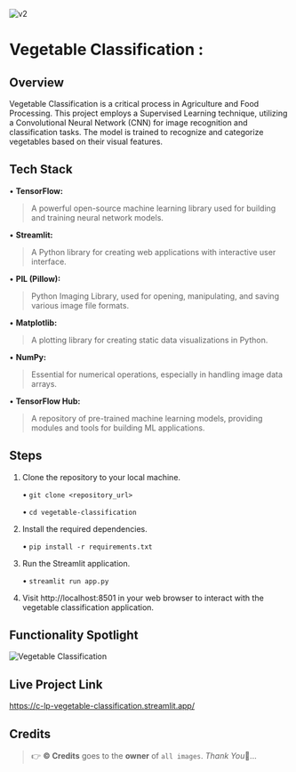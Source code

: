 ![v2](https://github.com/C-Logesh-Perumal-29/C_L_P-Vegetable_Classification/assets/125385633/8953d96f-0613-45c5-b26d-25369683ab70)

# Vegetable Classification :

## Overview

Vegetable Classification is a critical process in Agriculture and Food Processing. This project employs a Supervised Learning technique, utilizing a Convolutional Neural Network (CNN) for image recognition and classification tasks. The model is trained to recognize and categorize vegetables based on their visual features.

## Tech Stack

   •	**TensorFlow:** 
   
   > A powerful open-source machine learning library used for building and training neural network models. 
   
   •	**Streamlit:** 
   
   > A Python library for creating web applications with interactive user interface.
   
   •	**PIL (Pillow):**
   
   > Python Imaging Library, used for opening, manipulating, and saving various image file formats.
   
   •	**Matplotlib:** 
   
   > A plotting library for creating static data visualizations in Python.
   
   •	**NumPy:** 
   
   > Essential for numerical operations, especially in handling image data arrays.
   
   •	**TensorFlow Hub:** 
   
   > A repository of pre-trained machine learning models, providing modules and tools for building ML applications.

## Steps 

1.	Clone the repository to your local machine.

  	•	`git clone <repository_url>`  <br>
   
     •	`cd vegetable-classification` 
  	
2.	Install the required dependencies.

  	•	`pip install -r requirements.txt`
  	
3.	Run the Streamlit application.

  	•	`streamlit run app.py`
  	
4.	Visit http://localhost:8501 in your web browser to interact with the vegetable classification application.

## Functionality Spotlight

   ![Vegetable Classification](https://github.com/C-Logesh-Perumal-29/C_L_P-Vegetable_Classification/assets/125385633/70e5bb66-2834-4187-b264-2b2d0120681a)

## Live Project Link
https://c-lp-vegetable-classification.streamlit.app/  

## Credits

  > 👉 **©️ Credits** goes to the **owner** of `all images`. _Thank You_🤝...
